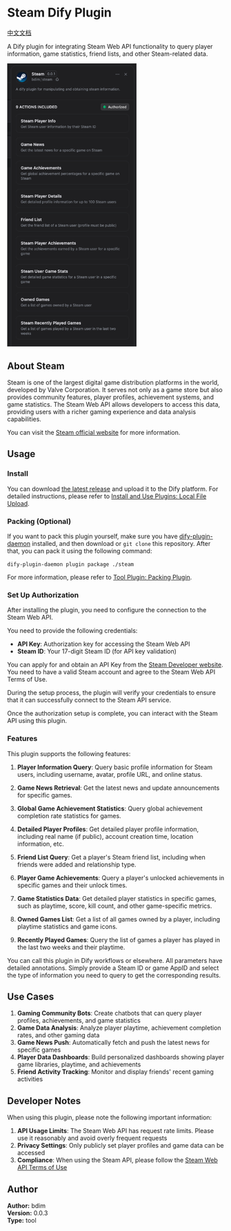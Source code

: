 # Steam Dify Plugin

[中文文档](./README.zh.md)

A Dify plugin for integrating Steam Web API functionality to query player information, game statistics, friend lists, and other Steam-related data.

<img src="./picture/Steam-en.png" alt="Steam插件界面" width="300"/>

## About Steam

Steam is one of the largest digital game distribution platforms in the world, developed by Valve Corporation. It serves not only as a game store but also provides community features, player profiles, achievement systems, and game statistics. The Steam Web API allows developers to access this data, providing users with a richer gaming experience and data analysis capabilities.

You can visit the [Steam official website](https://store.steampowered.com/) for more information.

## Usage

### Install

You can download [the latest release](https://github.com/bdim404/steam/releases/latest) and upload it to the Dify platform. For detailed instructions, please refer to [Install and Use Plugins: Local File Upload](https://docs.dify.ai/plugins/quick-start/install-plugins#local-file-upload).

### Packing (Optional)

If you want to pack this plugin yourself, make sure you have [dify-plugin-daemon](https://github.com/langgenius/dify-plugin-daemon/releases) installed, and then download or `git clone` this repository. After that, you can pack it using the following command:

```
dify-plugin-daemon plugin package ./steam
```

For more information, please refer to [Tool Plugin: Packing Plugin](https://docs.dify.ai/plugins/quick-start/develop-plugins/tool-plugin#packing-plugin).

### Set Up Authorization

After installing the plugin, you need to configure the connection to the Steam Web API.

You need to provide the following credentials:

- **API Key**: Authorization key for accessing the Steam Web API
- **Steam ID**: Your 17-digit Steam ID (for API key validation)

You can apply for and obtain an API Key from the [Steam Developer website](https://steamcommunity.com/dev/apikey). You need to have a valid Steam account and agree to the Steam Web API Terms of Use.

During the setup process, the plugin will verify your credentials to ensure that it can successfully connect to the Steam API service.

Once the authorization setup is complete, you can interact with the Steam API using this plugin.

### Features

This plugin supports the following features:

1. **Player Information Query**: Query basic profile information for Steam users, including username, avatar, profile URL, and online status.

2. **Game News Retrieval**: Get the latest news and update announcements for specific games.

3. **Global Game Achievement Statistics**: Query global achievement completion rate statistics for games.

4. **Detailed Player Profiles**: Get detailed player profile information, including real name (if public), account creation time, location information, etc.

5. **Friend List Query**: Get a player's Steam friend list, including when friends were added and relationship type.

6. **Player Game Achievements**: Query a player's unlocked achievements in specific games and their unlock times.

7. **Game Statistics Data**: Get detailed player statistics in specific games, such as playtime, score, kill count, and other game-specific metrics.

8. **Owned Games List**: Get a list of all games owned by a player, including playtime statistics and game icons.

9. **Recently Played Games**: Query the list of games a player has played in the last two weeks and their playtime.

You can call this plugin in Dify workflows or elsewhere. All parameters have detailed annotations. Simply provide a Steam ID or game AppID and select the type of information you need to query to get the corresponding results.

## Use Cases

1. **Gaming Community Bots**: Create chatbots that can query player profiles, achievements, and game statistics
2. **Game Data Analysis**: Analyze player playtime, achievement completion rates, and other gaming data
3. **Game News Push**: Automatically fetch and push the latest news for specific games
4. **Player Data Dashboards**: Build personalized dashboards showing player game libraries, playtime, and achievements
5. **Friend Activity Tracking**: Monitor and display friends' recent gaming activities

## Developer Notes

When using this plugin, please note the following important information:

1. **API Usage Limits**: The Steam Web API has request rate limits. Please use it reasonably and avoid overly frequent requests
2. **Privacy Settings**: Only publicly set player profiles and game data can be accessed
3. **Compliance**: When using the Steam API, please follow the [Steam Web API Terms of Use](https://steamcommunity.com/dev/apiterms)

## Author

**Author:** bdim  
**Version:** 0.0.3  
**Type:** tool